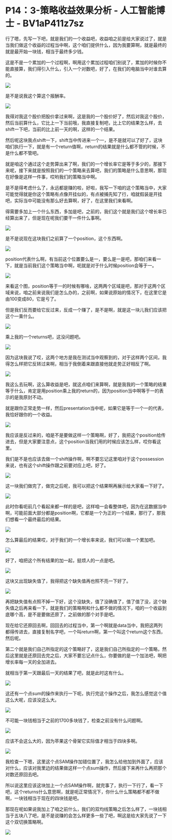 # P14：3-策略收益效果分析 - 人工智能博士 - BV1aP411z7sz

行了嗯，先写一下吧，就是我们的一个收益吧，收益咱之前是给大家说过了，就是当我们做这个收益的过程当中啊，这个咱们提供什么，因为我要算啊，就是最终的就是最开始一块钱，相当于最终多少钱。

这是不是一个累加的一个过程啊，啊用这个累加过程咱们别说了，累加的时候你不能直接算，我们得引入什么，引入一个对数吧，好了，在我们的电脑当中对谁去算的。



![](img/332cc8108814706e68a07cfb5e455278_1.png)

是不是说我这个算这个报酬率。

![](img/332cc8108814706e68a07cfb5e455278_3.png)

我得对我这个股价把股价拿过来啊，这是我的一个股价好了，然后对我这个股价，然后当前算什么，它比上一下当前哦，我直接复制吧，比上它的结果怎么样，去shift一下吧，当前的比上前一天的啊，这样的一个结果。

然后呢这块我点shift一下，shift当中传进来一个一，是不是就可以了好了，这块咱们执行一下，就是有一个return值啊，return的结果就是什么都不管的时候，不是什么都不管吧。

就是咱这个通过这个走势算出来了啊，我们的一个增长率它是等于多少的，那接下来呢，接下来就是按照我们的一个策略来去算吧，我们的策略是什么意思啊，那现在好像是这样一件事，哎哟我们的策略当中啊。

是不是得考虑什么了，永远都是赚的啦，好啦，我写一下咱的这个策略当中，大家可能觉得就是你这个策略有点像开挂似的，有点被捕先知了行，咱就假装是开挂吧，实际当中可能没有那么好去算啊，好了，在这里我们来看啊。

得需要多加上一个什么东西，多加是吧，之前的，我们这个就是我们这个增长率已经算出来了，但是现在呢我们要干一件什么事啊。



![](img/332cc8108814706e68a07cfb5e455278_5.png)

是不是说现在这块我们之前算了一个position，这个东西啊。

![](img/332cc8108814706e68a07cfb5e455278_7.png)

position代表什么啊，有当前这个位置要么是一，要么是一是吧，那咱们来看一下，就是当前我们这个策略当中啊，呃就是对于什么时候position会等于一。



![](img/332cc8108814706e68a07cfb5e455278_9.png)

来看这个图，position等于一的时候有哪啥，这两两个区域是吧，那对于这两个区域来说，咱之前来说我们是怎么办的，之前啊，如果说原始的情况下，在这里它是由100变成80，它是亏了。

但是我们反而要给它反过来，反成一个赚了，是不是啊，就是这一块儿我们应该把这个一乘什么。

![](img/332cc8108814706e68a07cfb5e455278_11.png)

乘上我的一个returns吧，这没问题吧。

![](img/332cc8108814706e68a07cfb5e455278_13.png)

因为这块我说了哎，这两个地方是我在测试当中观察到的，对于这样两个区间，我得怎么样把它反转过来啊，相当于我倒着来跟直接他就走势正好相反了啊。



![](img/332cc8108814706e68a07cfb5e455278_15.png)

我这么去玩啊，这么算收益是吧，就这点咱们来算啊，就是我我的一个策略的结果等于什么，肯定是用position乘上我的return的，因为position当中啊等于一的表示的是我原封不动。

就是跟你正常走势一样，然后presentation当中呢，如果它是等于一个一的代表，我恰好跟你的一个收益。



![](img/332cc8108814706e68a07cfb5e455278_17.png)

我应该是反过来的，咱是不是要做这样一个策略啊，好了，我把这个position给传进去，但是大家要注意点，这个position当我们用的时候应该怎么样，哎你看这里。

我们是不是也应该去做一个shift操作啊，啊不要忘记这里咱对于这个possession来说，也有这个shift操作跟之前要对应上吧，好了。



![](img/332cc8108814706e68a07cfb5e455278_19.png)

这一块我们做完了，做完之后呢，我可以把这个结果啊再展示给大家看一下好了。

![](img/332cc8108814706e68a07cfb5e455278_21.png)

此时你看呃前几个看起来都一样的是吧，这样咱一会看整体吧，因为在这数据当中啊，可能前面大部分都是position啊，它都是一个为正的一个结果，那行了，那我们想看一个最终最后的结果。



![](img/332cc8108814706e68a07cfb5e455278_23.png)

怎么算最后的结果哎，对于我们的一个增长率来说，我们可以做一个累加吧。

![](img/332cc8108814706e68a07cfb5e455278_25.png)

好了，咱把这个所有结果的加一起，挺烦人的一点是吧。

![](img/332cc8108814706e68a07cfb5e455278_27.png)

这块又出现缺失值了，我得把这个缺失值再也照不亮一下好了。

![](img/332cc8108814706e68a07cfb5e455278_29.png)

再把缺失值有点照不掉一下好，这个没缺失，值了没确值了，值了值了没，这个缺失值之后再来看一下，就是我们的策略啊和什么都不做的情况下，咱的一个收益到底哪个高，是不是要做还原了，之前做的那个对手是吧。

现在给它还原回去啊，回回去的过程当中，第一个啊就是data当中，我把这两列都得传进去，直接复制名字吧，一个叫return啊，第一个叫这个return这个东西，然后呢。

第二个就是我们自己所指定的这个策略好了，这是我们自己所指定的一个策略，然后这里就是还原回去完之后，大家不要忘记点什么，你要做的是一个加法吧，啊把增长率每一天的全加进去。

就相当于第一天跟最后一天的结果了吧，就是此时这有什么。

![](img/332cc8108814706e68a07cfb5e455278_31.png)

这还有一个点sum的操作来执行一下呃，执行完这个操作之后，我怎么感觉这个值这么大呢，应该没这么大。

![](img/332cc8108814706e68a07cfb5e455278_33.png)

不可能一块钱相当于之前的1700多块钱了，检查之前没有什么问题啊。

![](img/332cc8108814706e68a07cfb5e455278_35.png)

应该不会这么大的，因为苹果这个骨架它实际值才相当于四块多啊。

![](img/332cc8108814706e68a07cfb5e455278_37.png)

我检查一下嗯，这里这个点SAM操作加错位置了，我怎么给他加到外面了，应该对什么，应该对我里边的结果做这样一个点sum操作，然后接下来再什么再把那个对数还原回去吧。

所以说这里应该这块加上一个点SAM操作啊，就完事了，执行一下行了，看一下吧，这个returns什么意思啊，就是呃正常情况下，你什么什么策略都不都不做啊，一块钱相当于现在的四块钱是吧。

那现在呢如果说我加上了咱之前什么，我们的双均线策略之后怎么样了，一块钱相当于五块八了吧，是不是说赚的会怎么样更多一些了吧，啊这是给大家先说了一下这个双切换策略啊。



![](img/332cc8108814706e68a07cfb5e455278_39.png)